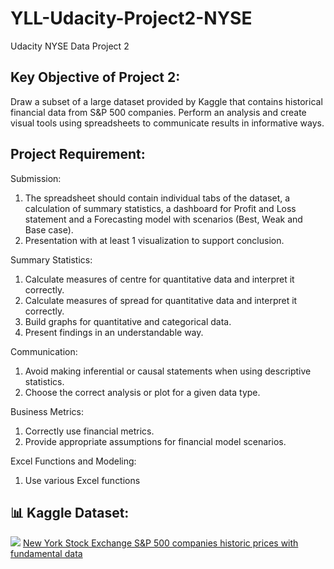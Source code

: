 # YLL-Udacity-Project2-NYSE
Udacity NYSE Data Project 2

## Key Objective of Project 2:
Draw a subset of a large dataset provided by Kaggle that contains historical financial data from S&P 500 companies. Perform an analysis and create visual tools using spreadsheets to communicate results in informative ways.

## Project Requirement:
Submission: 
1. The spreadsheet should contain individual tabs of the dataset, a calculation of summary statistics, a dashboard for Profit and Loss statement and a Forecasting model with scenarios (Best, Weak and Base case).
2. Presentation with at least 1 visualization to support conclusion.

Summary Statistics:
1. Calculate measures of centre for quantitative data and interpret it correctly.
2. Calculate measures of spread for quantitative data and interpret it correctly.
3. Build graphs for quantitative and categorical data.
4. Present findings in an understandable way.

Communication:
1. Avoid making inferential or causal statements when using descriptive statistics.
2. Choose the correct analysis or plot for a given data type.

Business Metrics:
1. Correctly use financial metrics.
2. Provide appropriate assumptions for financial model scenarios.

Excel Functions and Modeling: 
1. Use various Excel functions

## 📊 Kaggle Dataset:
<img src="https://storage.googleapis.com/kaggle-datasets-images/854/1560/127b0b8c8b15b9eaa8a0c3f3e49ced0d/dataset-thumbnail.jpg">
<a href="https://www.kaggle.com/datasets/dgawlik/nyse/data" target="_blank">New York Stock Exchange S&P 500 companies historic prices with fundamental data</a>

